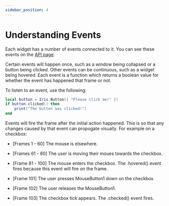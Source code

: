 ```yaml
---
sidebar_position: 4
---
```


# Understanding Events

Each widget has a number of events connected to it. You can see these events on the [API page](/API/Iris).

Certain events will happen once, such as a window being collapsed or a button being clicked. Other events can be
continuous, such as a widget being hovered. Each event is a function which returns a boolean value for whether the
event has happened that frame or not.

To listen to an event, use the following:
```lua
local button = Iris.Button({ "Please click me!" })
if button.clicked() then
    print("The button was clicked!")
end
```

Events will fire the frame after the initial action happened. This is so that any changes caused by that event can
propogate visually. For example on a checkbox:

- [Frames 1 - 60]
The mouse is elsewhere.

- [Frames 61 - 80]
The user is moving their moues towards the checkbox.

- [Frame 81 - 100]
The mouse enters the checkbox.
The .hovered() event fires because this event will fire on the frame.

- [Frame 101]
The user presses MouseButton1 down on the checkbox.

- [Frame 102]
The user releases the MouseButton1.

- [Frame 103]
The checkbox tick appears.
The .checked() event fires.

